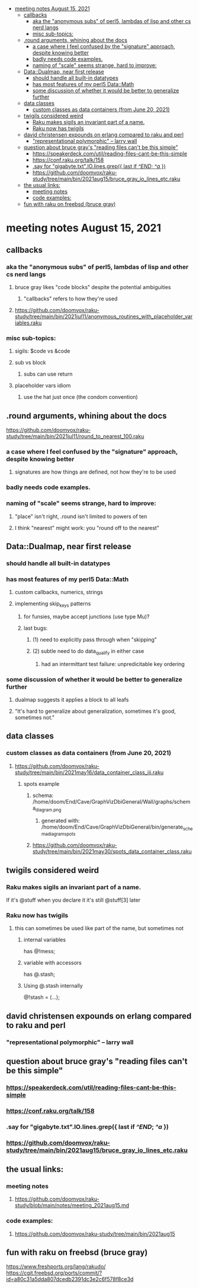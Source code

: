 - [meeting notes August 15, 2021](#org2cc6791)
  - [callbacks](#orgf0db9cf)
    - [aka the "anonymous subs" of perl5, lambdas of lisp and other cs nerd langs](#orgfc5169c)
    - [misc sub-topics:](#orgcd7d1bf)
  - [.round arguments, whining about the docs](#orgd32ff1e)
    - [a case where I feel confused by the "signature" approach, despite knowing better](#org763b096)
    - [badly needs code examples.](#org7cbc605)
    - [naming of "scale" seems strange, hard to improve:](#orgc950f98)
  - [Data::Dualmap, near first release](#org80379a0)
    - [should handle all built-in datatypes](#orge1e3b07)
    - [has most features of my perl5 Data::Math](#orgdbc84a0)
    - [some discussion of whether it would be better to generalize further](#orgbaf3a1f)
  - [data classes](#org7a2522b)
    - [custom classes as data containers (from June 20, 2021)](#orgd003203)
  - [twigils considered weird](#org9f48a40)
    - [Raku makes sigils an invariant part of a name.](#org8617106)
    - [Raku now has twigils](#orgcb01470)
  - [david christensen expounds on erlang compared to raku and perl](#org7c19c79)
    - ["representational polymorphic" &#x2013; larry wall](#orgaf9b89c)
  - [question about bruce gray's "reading files can't be this simple"](#orgeb7cb6b)
    - [<https://speakerdeck.com/util/reading-files-cant-be-this-simple>](#org6a09b59)
    - [<https://conf.raku.org/talk/158>](#org2ba31be)
    - [.say for "gigabyte.txt".IO.lines.grep({ last if *^END*; *^a* })](#org453c526)
    - [<https://github.com/doomvox/raku-study/tree/main/bin/2021aug15/bruce_gray_io_lines_etc.raku>](#orge4bf8d2)
  - [the usual links:](#org8a0fca5)
    - [meeting notes](#org8f8442b)
    - [code examples:](#org54c8bae)
  - [fun with raku on freebsd (bruce gray)](#orgc4ed39d)


<a id="org2cc6791"></a>

# meeting notes August 15, 2021


<a id="orgf0db9cf"></a>

## callbacks


<a id="orgfc5169c"></a>

### aka the "anonymous subs" of perl5, lambdas of lisp and other cs nerd langs

1.  bruce gray likes "code blocks" despite the potential ambiguities

    1.  "callbacks" refers to how they're used

2.  <https://github.com/doomvox/raku-study/tree/main/bin/2021jul11/anonymous_routines_with_placeholder_variables.raku>


<a id="orgcd7d1bf"></a>

### misc sub-topics:

1.  sigils: $code vs &code

2.  sub vs block

    1.  subs can use return

3.  placeholder vars idiom

    1.  use the hat just once (the condom convention)


<a id="orgd32ff1e"></a>

## .round arguments, whining about the docs

<https://github.com/doomvox/raku-study/tree/main/bin/2021jul11/round_to_nearest_100.raku>


<a id="org763b096"></a>

### a case where I feel confused by the "signature" approach, despite knowing better

1.  signatures are how things are defined, not how they're to be used


<a id="org7cbc605"></a>

### badly needs code examples.


<a id="orgc950f98"></a>

### naming of "scale" seems strange, hard to improve:

1.  "place" isn't right, .round isn't limited to powers of ten

2.  I think "nearest" might work:  you "round off to the nearest"


<a id="org80379a0"></a>

## Data::Dualmap, near first release


<a id="orge1e3b07"></a>

### should handle all built-in datatypes


<a id="orgdbc84a0"></a>

### has most features of my perl5 Data::Math

1.  custom callbacks, numerics, strings

2.  implementing skip<sub>keys</sub> patterns

    1.  for funsies, maybe accept junctions (use type Mu)?
    
    2.  last bugs:
    
        1.  (1) need to explicitly pass through when "skipping"
        
        2.  (2) subtle need to do data<sub>qualify</sub> in either case
        
            1.  had an intermittant test failure: unpredicitable key ordering


<a id="orgbaf3a1f"></a>

### some discussion of whether it would be better to generalize further

1.  dualmap suggests it applies a block to all leafs

2.  "It's hard to generalize about generalization, sometimes it's good, sometimes not."


<a id="org7a2522b"></a>

## data classes


<a id="orgd003203"></a>

### custom classes as data containers (from June 20, 2021)

1.  <https://github.com/doomvox/raku-study/tree/main/bin/2021may16/data_container_class_iii.raku>

    1.  spots example
    
        1.  schema: /home/doom/End/Cave/GraphVizDbiGeneral/Wall/graphs/schema<sub>diagram.png</sub>
        
            1.  generated with: /home/doom/End/Cave/GraphVizDbiGeneral/bin/generate<sub>schema</sub><sub>diagram</sub><sub>spots</sub>
        
        2.  <https://github.com/doomvox/raku-study/tree/main/bin/2021may30/spots_data_container_class.raku>


<a id="org9f48a40"></a>

## twigils considered weird


<a id="org8617106"></a>

### Raku makes sigils an invariant part of a name.

If it's @stuff when you declare it it's still @stuff[3] later


<a id="orgcb01470"></a>

### Raku now has twigils

1.  this can sometimes be used like part of the name, but sometimes not

    1.  internal variables
    
        has @!mess;
    
    2.  variable with accessors
    
        has @.stash;
    
    3.  Using @.stash internally
    
        @!stash = (&#x2026;);


<a id="org7c19c79"></a>

## david christensen expounds on erlang compared to raku and perl


<a id="orgaf9b89c"></a>

### "representational polymorphic" &#x2013; larry wall


<a id="orgeb7cb6b"></a>

## question about bruce gray's "reading files can't be this simple"


<a id="org6a09b59"></a>

### <https://speakerdeck.com/util/reading-files-cant-be-this-simple>


<a id="org2ba31be"></a>

### <https://conf.raku.org/talk/158>


<a id="org453c526"></a>

### .say for "gigabyte.txt".IO.lines.grep({ last if *^END*; *^a* })


<a id="orge4bf8d2"></a>

### <https://github.com/doomvox/raku-study/tree/main/bin/2021aug15/bruce_gray_io_lines_etc.raku>


<a id="org8a0fca5"></a>

## the usual links:


<a id="org8f8442b"></a>

### meeting notes

1.  <https://github.com/doomvox/raku-study/blob/main/notes/meeting_2021aug15.md>


<a id="org54c8bae"></a>

### code examples:

1.  <https://github.com/doomvox/raku-study/tree/main/bin/2021aug15>


<a id="orgc4ed39d"></a>

## fun with raku on freebsd (bruce gray)

<https://www.freshports.org/lang/rakudo/> <https://cgit.freebsd.org/ports/commit/?id=a80c31a5dda807dcedb2391dc3e2c6f578f8ce3d>
